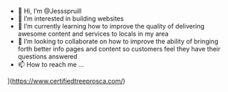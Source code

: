 - 👋 Hi, I’m @Jessspruill
- 👀 I’m interested in building websites
- 🌱 I’m currently learning how to improve the quality of delivering awesome content and services to locals in my area
- 💞️ I’m looking to collaborate on how to improve the ability of bringing forth better info pages and content so customers feel they have their questions answered
- 📫 How to reach me ...

](https://www.certifiedtreeprosca.com/)<!---
Jessspruill/Jessspruill is a ✨ special ✨ repository because its `README.md` (this file) appears on your GitHub profile.
You can click the Preview link to take a look at your changes.
--->
